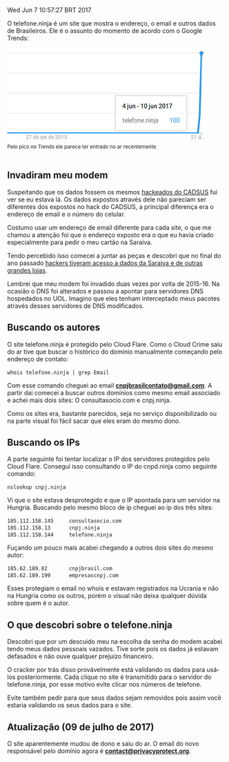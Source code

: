 Wed Jun  7 10:57:27 BRT 2017

O telefone.ninja é um site que mostra o endereço, o email e outros dados de Brasileiros. Ele é o assunto do momento de acordo com o Google Trends:
<div class="text-center">
<img src="/img/telefone_ninja_trends.jpg">
<br>
<small>Pelo pico no Trends ele parece ter entrado no ar recentemente</small>
</div>
<br>

## Invadiram meu modem

Suspeitando que os dados fossem os mesmos [hackeados do CADSUS](http://g1.globo.com/distrito-federal/noticia/dados-do-cartao-nacional-de-saude-vazam-na-web-ministerio-e-pf-apuram.ghtml) fui ver se eu estava lá. Os dados expostos através dele não pareciam ser diferentes dos expostos no hack do CADSUS, a principal diferença era o endereço de email e o número do celular.

Costumo usar um endereço de email diferente para cada site, o que me chamou a atenção foi que o endereço exposto era o que eu havia criado especialmente para pedir o meu cartão na Saraiva.

Tendo percebido isso comecei a juntar as peças e descobri que no final do ano passado [hackers tiveram acesso a dados da Saraiva e de outras grandes lojas](https://www.tecmundo.com.br/seguranca-de-dados/110536-dados-clientes-saraiva-marisa-netshoes-desprotegidos.htm). 

Lembrei que meu modem foi invadido duas vezes por volta de 2015-16. Na ocasião o DNS foi alterados e passou a apontar para servidores DNS hospedados no UOL. Imagino que eles tenham interceptado meus pacotes através desses servidores de DNS modificados.

## Buscando os autores

O site telefone.ninja é protegido pelo Cloud Flare. Como o Cloud Crime saiu do ar tive que buscar o histórico do domínio manualmente começando pelo endereço de contato:

```
whois telefone.ninja | grep Email
```
Com esse comando cheguei ao email **cnpjbrasilcontato@gmail.com**. A partir dai comecei a buscar outros domínios como mesmo email associado e achei mais dois sites: O consultasocio.com e cnpj.ninja.

Como os sites era, bastante parecidos, seja no serviço disponibilizado ou na parte visual foi fácil sacar que eles eram do mesmo dono.

## Buscando os IPs

A parte seguinte foi tentar localizar o IP dos servidores protegidos pelo Cloud Flare. Consegui isso consultando o IP do cnpd.ninja como seguinte comando:

```
nslookup cnpj.ninja
```

Vi que o site estava desprotegido e que o IP apontada para um servidor na Hungria.  Buscando pelo mesmo bloco de ip cheguei ao ip dos três sites:

```
185.112.158.145     consultasocio.com
185.112.158.13      cnpj.ninja
185.112.158.144     telefone.ninja 
```

Fuçando um pouco mais acabei chegando a outros dois sites do mesmo autor:
```
185.62.189.82       cnpjbrasil.com
185.62.189.199      empresascnpj.com
```
Esses protegiam o email no whois e estavam registrados na Ucrania e não na Hungria como os outros, porém o visual não deixa qualquer dúvida sobre quem é o autor.

## O que descobri sobre o telefone.ninja

Descobri que por um descuido meu na escolha da senha do modem acabei tendo meus dados pessoais vazados. Tive sorte pois os dados já estavam defasados e não ouve qualquer prejuizo financeiro. 

O cracker por trás disso provávelmente está validando os dados para usá-los posteriormente. Cada clique no site é transmitido para o servidor do telefone.ninja, por esse motivo evite clicar nos números de telefone. 

Evite também pedir para que seus dados sejam removidos pois assim você estaria validando os seus dados para o site.

## Atualização (09 de julho de 2017)
O site aparentemente mudou de dono e saiu do ar. O email do novo responsável pelo domínio agora é **contact@privacyprotect.org**.
